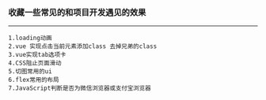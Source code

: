 ### 收藏一些常见的和项目开发遇见的效果
----------------------
	1.loading动画
	2.vue 实现点击当前元素添加class 去掉兄弟的class
	3.vue实现tab选项卡
	4.CSS阻止页面滑动
	5.切图常用的ui
	6.flex常用的布局
	7.JavaScript判断是否为微信浏览器或支付宝浏览器